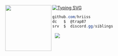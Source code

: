 [![Typing SVG](https://readme-typing-svg.herokuapp.com?font=Roboto+Mono&lines=crucify+%7C+crucified.lol)](https://git.io/typing-svg)
<img align="left" src="https://upload.wikimedia.org/wikipedia/commons/thumb/3/34/Red_star.svg/220px-Red_star.svg.png" width="147"/> 

```csharp
github.com/hriiss
dc   $  @trap87
srv  $  discord.gg/siblings
```
&zwnj; 
&zwnj; 
![](https://komarev.com/ghpvc/?username=6crucified)
